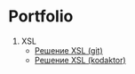 # Portfolio

1. XSL
    * [Решение XSL (git)](https://github.com/shtatiana/shtatiana.github.io/tree/main/xsl)
    * [Решение XSL (kodaktor)]()





<!--<!DOCTYPE html>
<html>
<title>Tatiana Shirshikova</title>
<<head>
    <h1>Portfolio</h1>
</head>
<body>
<h3>XSL</h3>
<p><a href="https://github.com/shtatiana/shtatiana.github.io/tree/main/xsl">Решение XSL</a></p>
</body>
</html>
-->
